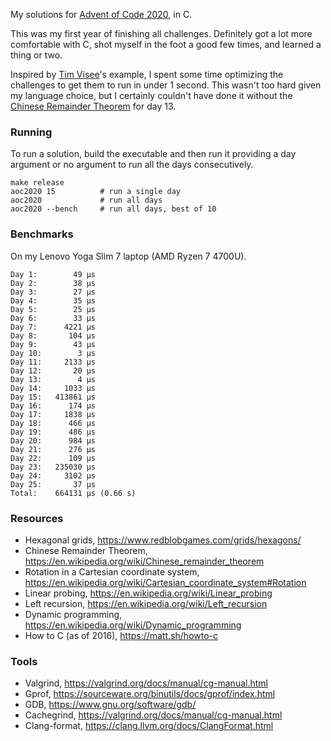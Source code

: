 My solutions for [Advent of Code 2020](https://adventofcode.com/2020), in C.

This was my first year of finishing all challenges. Definitely got a lot more comfortable with C, shot myself in the foot a good few times, and learned a thing or two.

Inspired by [Tim Visee](https://timvisee.com/blog/solving-aoc-2020-in-under-a-second/)'s example, I spent some time optimizing the challenges to get them to run in under 1 second. This wasn't too hard given my language choice, but I certainly couldn't have done it without the [Chinese Remainder Theorem](https://en.wikipedia.org/wiki/Chinese_remainder_theorem) for day 13.

### Running

To run a solution, build the executable and then run it providing a day argument or no argument to run all the days consecutively.

```
make release        
aoc2020 15          # run a single day
aoc2020             # run all days
aoc2020 --bench     # run all days, best of 10
```

### Benchmarks

On my Lenovo Yoga Slim 7 laptop (AMD Ryzen 7 4700U). 

```
Day 1:	      49 μs
Day 2:	      38 μs
Day 3:	      27 μs
Day 4:	      35 μs
Day 5:	      25 μs
Day 6:	      33 μs
Day 7:	    4221 μs
Day 8:	     104 μs
Day 9:	      43 μs
Day 10:	       3 μs
Day 11:	    2133 μs
Day 12:	      20 μs
Day 13:	       4 μs
Day 14:	    1033 μs
Day 15:	  413861 μs
Day 16:	     174 μs
Day 17:	    1838 μs
Day 18:	     466 μs
Day 19:	     486 μs
Day 20:	     984 μs
Day 21:	     276 μs
Day 22:	     109 μs
Day 23:	  235030 μs
Day 24:	    3102 μs
Day 25:	      37 μs
Total:	  664131 μs (0.66 s)
```


### Resources

- Hexagonal grids, https://www.redblobgames.com/grids/hexagons/
- Chinese Remainder Theorem, https://en.wikipedia.org/wiki/Chinese_remainder_theorem
- Rotation in a Cartesian coordinate system, https://en.wikipedia.org/wiki/Cartesian_coordinate_system#Rotation
- Linear probing, https://en.wikipedia.org/wiki/Linear_probing
- Left recursion, https://en.wikipedia.org/wiki/Left_recursion
- Dynamic programming, https://en.wikipedia.org/wiki/Dynamic_programming
- How to C (as of 2016), https://matt.sh/howto-c

### Tools

- Valgrind, https://valgrind.org/docs/manual/cg-manual.html
- Gprof, https://sourceware.org/binutils/docs/gprof/index.html
- GDB, https://www.gnu.org/software/gdb/
- Cachegrind, https://valgrind.org/docs/manual/cg-manual.html
- Clang-format, https://clang.llvm.org/docs/ClangFormat.html